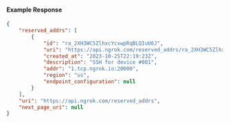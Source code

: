 <!-- Code generated for API Clients. DO NOT EDIT. -->

#### Example Response

```json
{
	"reserved_addrs": [
		{
			"id": "ra_2XH3WC5ZlhxcYcxwpRqBLQIuU6J",
			"uri": "https://api.ngrok.com/reserved_addrs/ra_2XH3WC5ZlhxcYcxwpRqBLQIuU6J",
			"created_at": "2023-10-25T22:19:23Z",
			"description": "SSH for device #001",
			"addr": "1.tcp.ngrok.io:20000",
			"region": "us",
			"endpoint_configuration": null
		}
	],
	"uri": "https://api.ngrok.com/reserved_addrs",
	"next_page_uri": null
}
```
